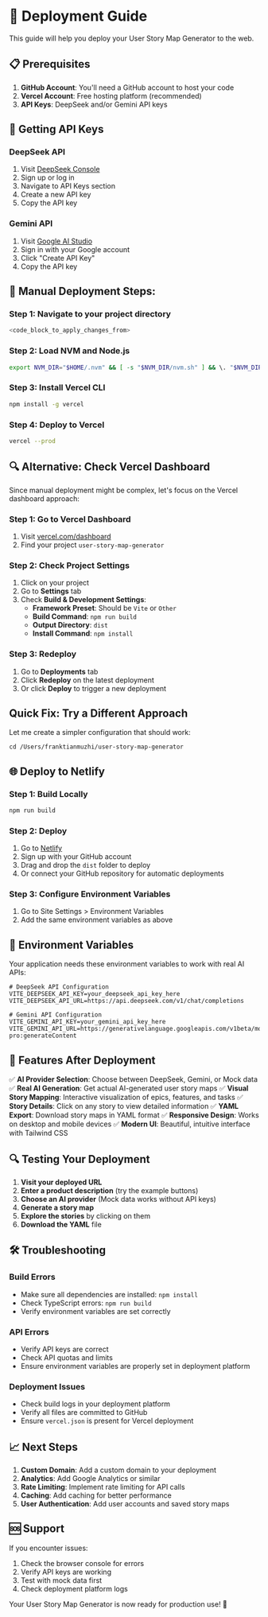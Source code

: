# 🚀 Deployment Guide

This guide will help you deploy your User Story Map Generator to the web.

## 📋 Prerequisites

1. **GitHub Account**: You'll need a GitHub account to host your code
2. **Vercel Account**: Free hosting platform (recommended)
3. **API Keys**: DeepSeek and/or Gemini API keys

## 🔑 Getting API Keys

### DeepSeek API
1. Visit [DeepSeek Console](https://platform.deepseek.com/)
2. Sign up or log in
3. Navigate to API Keys section
4. Create a new API key
5. Copy the API key

### Gemini API
1. Visit [Google AI Studio](https://makersuite.google.com/app/apikey)
2. Sign in with your Google account
3. Click "Create API Key"
4. Copy the API key

## 🎯 **Manual Deployment Steps:**

### **Step 1: Navigate to your project directory**
```bash
<code_block_to_apply_changes_from>
```

### **Step 2: Load NVM and Node.js**
```bash
export NVM_DIR="$HOME/.nvm" && [ -s "$NVM_DIR/nvm.sh" ] && \. "$NVM_DIR/nvm.sh"
```

### **Step 3: Install Vercel CLI**
```bash
npm install -g vercel
```

### **Step 4: Deploy to Vercel**
```bash
vercel --prod
```

## 🔍 **Alternative: Check Vercel Dashboard**

Since manual deployment might be complex, let's focus on the Vercel dashboard approach:

### **Step 1: Go to Vercel Dashboard**
1. Visit [vercel.com/dashboard](https://vercel.com/dashboard)
2. Find your project `user-story-map-generator`

### **Step 2: Check Project Settings**
1. Click on your project
2. Go to **Settings** tab
3. Check **Build & Development Settings**:
   - **Framework Preset**: Should be `Vite` or `Other`
   - **Build Command**: `npm run build`
   - **Output Directory**: `dist`
   - **Install Command**: `npm install`

### **Step 3: Redeploy**
1. Go to **Deployments** tab
2. Click **Redeploy** on the latest deployment
3. Or click **Deploy** to trigger a new deployment

##  **Quick Fix: Try a Different Approach**

Let me create a simpler configuration that should work:

```
cd /Users/franktianmuzhi/user-story-map-generator
```

## 🌐 Deploy to Netlify

### Step 1: Build Locally
```bash
npm run build
```

### Step 2: Deploy
1. Go to [Netlify](https://netlify.com)
2. Sign up with your GitHub account
3. Drag and drop the `dist` folder to deploy
4. Or connect your GitHub repository for automatic deployments

### Step 3: Configure Environment Variables
1. Go to Site Settings > Environment Variables
2. Add the same environment variables as above

## 🔧 Environment Variables

Your application needs these environment variables to work with real AI APIs:

```env
# DeepSeek API Configuration
VITE_DEEPSEEK_API_KEY=your_deepseek_api_key_here
VITE_DEEPSEEK_API_URL=https://api.deepseek.com/v1/chat/completions

# Gemini API Configuration
VITE_GEMINI_API_KEY=your_gemini_api_key_here
VITE_GEMINI_API_URL=https://generativelanguage.googleapis.com/v1beta/models/gemini-pro:generateContent
```

## 🎯 Features After Deployment

✅ **AI Provider Selection**: Choose between DeepSeek, Gemini, or Mock data
✅ **Real AI Generation**: Get actual AI-generated user story maps
✅ **Visual Story Mapping**: Interactive visualization of epics, features, and tasks
✅ **Story Details**: Click on any story to view detailed information
✅ **YAML Export**: Download story maps in YAML format
✅ **Responsive Design**: Works on desktop and mobile devices
✅ **Modern UI**: Beautiful, intuitive interface with Tailwind CSS

## 🔍 Testing Your Deployment

1. **Visit your deployed URL**
2. **Enter a product description** (try the example buttons)
3. **Choose an AI provider** (Mock data works without API keys)
4. **Generate a story map**
5. **Explore the stories** by clicking on them
6. **Download the YAML** file

## 🛠️ Troubleshooting

### Build Errors
- Make sure all dependencies are installed: `npm install`
- Check TypeScript errors: `npm run build`
- Verify environment variables are set correctly

### API Errors
- Verify API keys are correct
- Check API quotas and limits
- Ensure environment variables are properly set in deployment platform

### Deployment Issues
- Check build logs in your deployment platform
- Verify all files are committed to GitHub
- Ensure `vercel.json` is present for Vercel deployment

## 📈 Next Steps

1. **Custom Domain**: Add a custom domain to your deployment
2. **Analytics**: Add Google Analytics or similar
3. **Rate Limiting**: Implement rate limiting for API calls
4. **Caching**: Add caching for better performance
5. **User Authentication**: Add user accounts and saved story maps

## 🆘 Support

If you encounter issues:
1. Check the browser console for errors
2. Verify API keys are working
3. Test with mock data first
4. Check deployment platform logs

Your User Story Map Generator is now ready for production use! 🎉 